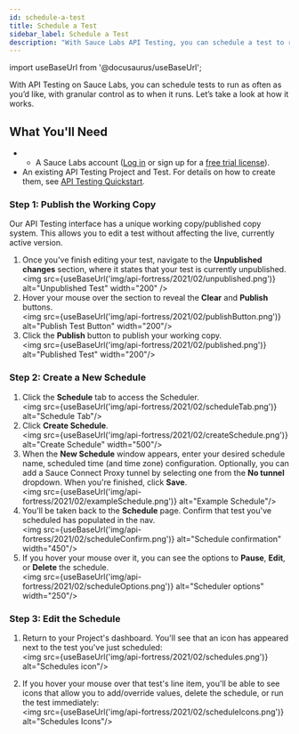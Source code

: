 ```yaml
---
id: schedule-a-test
title: Schedule a Test
sidebar_label: Schedule a Test
description: "With Sauce Labs API Testing, you can schedule a test to run as often as you’d like, with granular control as to when it runs."
---
```


import useBaseUrl from '@docusaurus/useBaseUrl';

With API Testing on Sauce Labs, you can schedule tests to run as often as you’d like, with granular control as to when it runs. Let’s take a look at how it works.

## What You'll Need

* * A Sauce Labs account ([Log in](https://accounts.saucelabs.com/am/XUI/#login/) or sign up for a [free trial license](https://saucelabs.com/sign-up)).
* An existing API Testing Project and Test. For details on how to create them, see [API Testing Quickstart](/api-testing/quickstart/).

### Step 1: Publish the Working Copy

Our API Testing interface has a unique working copy/published copy system. This allows you to edit a test without affecting the live, currently active version.

1. Once you've finish editing your test, navigate to the **Unpublished changes** section, where it states that your test is currently unpublished.<br/>
<img src={useBaseUrl('img/api-fortress/2021/02/unpublished.png')} alt="Unpublished Test" width="200" />
2. Hover your mouse over the section to reveal the **Clear** and **Publish** buttons.<br/>
<img src={useBaseUrl('img/api-fortress/2021/02/publishButton.png')} alt="Publish Test Button" width="200"/>
3. Click the **Publish** button to publish your working copy.<br/>
<img src={useBaseUrl('img/api-fortress/2021/02/published.png')} alt="Published Test" width="200"/>

### Step 2: Create a New Schedule

1. Click the **Schedule** tab to access the Scheduler.<br/><img src={useBaseUrl('img/api-fortress/2021/02/scheduleTab.png')} alt="Schedule Tab"/>
1. Click **Create Schedule**.<br/><img src={useBaseUrl('img/api-fortress/2021/02/createSchedule.png')} alt="Create Schedule" width="500"/>
1. When the **New Schedule** window appears, enter your desired schedule name, scheduled time (and time zone) configuration. Optionally, you can add a Sauce Connect Proxy tunnel by selecting one from the **No tunnel** dropdown. When you're finished, click **Save**.<br/><img src={useBaseUrl('img/api-fortress/2021/02/exampleSchedule.png')} alt="Example Schedule"/>
1. You'll be taken back to the **Schedule** page. Confirm that test you've scheduled has populated in the nav.<br/><img src={useBaseUrl('img/api-fortress/2021/02/scheduleConfirm.png')} alt="Schedule confirmation" width="450"/>
1. If you hover your mouse over it, you can see the options to **Pause**, **Edit**, or **Delete** the schedule.<br/><img src={useBaseUrl('img/api-fortress/2021/02/scheduleOptions.png')} alt="Scheduler options" width="250"/>

### Step 3: Edit the Schedule

1. Return to your Project's dashboard. You'll see that an icon has appeared next to the test you've just scheduled:<br/><img src={useBaseUrl('img/api-fortress/2021/02/schedules.png')} alt="Schedules icon"/>

1. If you hover your mouse over that test's line item, you'll be able to see icons that allow you to  add/override values, delete the schedule, or run the test immediately:<br/><img src={useBaseUrl('img/api-fortress/2021/02/scheduleIcons.png')} alt="Schedules Icons"/>
